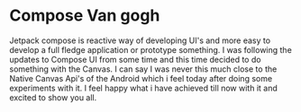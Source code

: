 # Compose Van gogh
Jetpack compose is reactive way of developing UI's and more easy to develop a full fledge application or prototype something. 
I was following the updates to Compose UI from some time and this time decided to do something with the Canvas. I can say I was never this much close to the Native Canvas Api's of the Android which i feel today after doing some experiments with it. I feel happy what i have achieved till now with it and excited to show you all.
